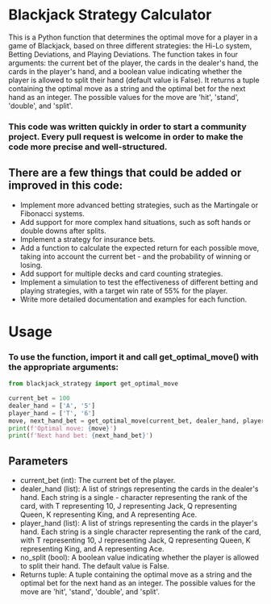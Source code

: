 # Blackjack Strategy Calculator

This is a Python function that determines the optimal move for a player in a game of Blackjack, based on three different strategies: the Hi-Lo system, Betting Deviations, and Playing Deviations. The function takes in four arguments: the current bet of the player, the cards in the dealer's hand, the cards in the player's hand, and a boolean value indicating whether the player is allowed to split their hand (default value is False). It returns a tuple containing the optimal move as a string and the optimal bet for the next hand as an integer. The possible values for the move are 'hit', 'stand', 'double', and 'split'.

### This code was written quickly in order to start a community project. Every pull request is welcome in order to make the code more precise and well-structured.

## There are a few things that could be added or improved in this code:

- Implement more advanced betting strategies, such as the Martingale or Fibonacci systems.
- Add support for more complex hand situations, such as soft hands or double downs after splits.
- Implement a strategy for insurance bets.
- Add a function to calculate the expected return for each possible move, taking into account the current bet - and the probability of winning or losing.
- Add support for multiple decks and card counting strategies.
- Implement a simulation to test the effectiveness of different betting and playing strategies, with a target win rate of 55% for the player.
- Write more detailed documentation and examples for each function.

# Usage
### To use the function, import it and call get_optimal_move() with the appropriate arguments:

```Python
from blackjack_strategy import get_optimal_move

current_bet = 100
dealer_hand = ['A', '5']
player_hand = ['T', '6']
move, next_hand_bet = get_optimal_move(current_bet, dealer_hand, player_hand)
print(f'Optimal move: {move}')
print(f'Next hand bet: {next_hand_bet}')
```

## Parameters
- current_bet (int): The current bet of the player.
- dealer_hand (list): A list of strings representing the cards in the dealer's hand. Each string is a single - character representing the rank of the card, with T representing 10, J representing Jack, Q representing Queen, K representing King, and A representing Ace.
- player_hand (list): A list of strings representing the cards in the player's hand. Each string is a single character representing the rank of the card, with T representing 10, J representing Jack, Q representing Queen, K representing King, and A representing Ace.
- no_split (bool): A boolean value indicating whether the player is allowed to split their hand. The default value is False.
- Returns
tuple: A tuple containing the optimal move as a string and the optimal bet for the next hand as an integer. The possible values for the move are 'hit', 'stand', 'double', and 'split'.